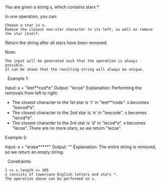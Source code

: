 You are given a string s, which contains stars *.

In one operation, you can:


	Choose a star in s.
	Remove the closest non-star character to its left, as well as remove the star itself.


Return the string after all stars have been removed.

Note:


	The input will be generated such that the operation is always possible.
	It can be shown that the resulting string will always be unique.


 
Example 1:

Input: s = "leet**cod*e"
Output: "lecoe"
Explanation: Performing the removals from left to right:
- The closest character to the 1st star is 't' in "leet**cod*e". s becomes "lee*cod*e".
- The closest character to the 2nd star is 'e' in "lee*cod*e". s becomes "lecod*e".
- The closest character to the 3rd star is 'd' in "lecod*e". s becomes "lecoe".
There are no more stars, so we return "lecoe".

Example 2:

Input: s = "erase*****"
Output: ""
Explanation: The entire string is removed, so we return an empty string.


 
Constraints:


	1 <= s.length <= 105
	s consists of lowercase English letters and stars *.
	The operation above can be performed on s.

